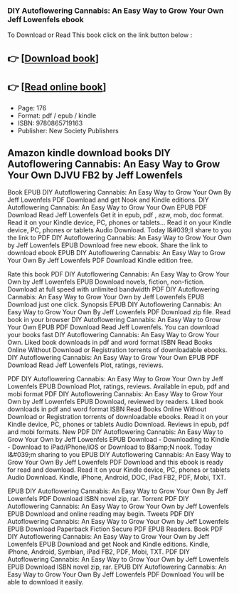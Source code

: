 ### DIY Autoflowering Cannabis: An Easy Way to Grow Your Own Jeff Lowenfels ebook

To Download or Read This book click on the link button below :

## 👉  [**[Download book](http://filesbooks.info/download.php?group=book&from=github.com&id=553241&lnk=1063 "Download book")**]

## 👉  [**[Read online book](http://filesbooks.info/download.php?group=book&from=github.com&id=553241&lnk=1063 "Read online book")**]


* Page: 176
* Format: pdf / epub / kindle
* ISBN: 9780865719163
* Publisher: New Society Publishers



## Amazon kindle download books DIY Autoflowering Cannabis: An Easy Way to Grow Your Own DJVU FB2 by Jeff Lowenfels


Book EPUB DIY Autoflowering Cannabis: An Easy Way to Grow Your Own By Jeff Lowenfels PDF Download and get Nook and Kindle editions. DIY Autoflowering Cannabis: An Easy Way to Grow Your Own EPUB PDF Download Read Jeff Lowenfels Get it in epub, pdf , azw, mob, doc format. Read it on your Kindle device, PC, phones or tablets... Read it on your Kindle device, PC, phones or tablets Audio Download. Today I&amp;#039;ll share to you the link to PDF DIY Autoflowering Cannabis: An Easy Way to Grow Your Own by Jeff Lowenfels EPUB Download free new ebook. Share the link to download ebook EPUB DIY Autoflowering Cannabis: An Easy Way to Grow Your Own By Jeff Lowenfels PDF Download Kindle edition free.

Rate this book PDF DIY Autoflowering Cannabis: An Easy Way to Grow Your Own by Jeff Lowenfels EPUB Download novels, fiction, non-fiction. Download at full speed with unlimited bandwidth PDF DIY Autoflowering Cannabis: An Easy Way to Grow Your Own by Jeff Lowenfels EPUB Download just one click. Synopsis EPUB DIY Autoflowering Cannabis: An Easy Way to Grow Your Own By Jeff Lowenfels PDF Download zip file. Read book in your browser DIY Autoflowering Cannabis: An Easy Way to Grow Your Own EPUB PDF Download Read Jeff Lowenfels. You can download your books fast DIY Autoflowering Cannabis: An Easy Way to Grow Your Own. Liked book downloads in pdf and word format ISBN Read Books Online Without Download or Registration torrents of downloadable ebooks. DIY Autoflowering Cannabis: An Easy Way to Grow Your Own EPUB PDF Download Read Jeff Lowenfels Plot, ratings, reviews.

PDF DIY Autoflowering Cannabis: An Easy Way to Grow Your Own by Jeff Lowenfels EPUB Download Plot, ratings, reviews. Available in epub, pdf and mobi format PDF DIY Autoflowering Cannabis: An Easy Way to Grow Your Own by Jeff Lowenfels EPUB Download, reviewed by readers. Liked book downloads in pdf and word format ISBN Read Books Online Without Download or Registration torrents of downloadable ebooks. Read it on your Kindle device, PC, phones or tablets Audio Download. Reviews in epub, pdf and mobi formats. New PDF DIY Autoflowering Cannabis: An Easy Way to Grow Your Own by Jeff Lowenfels EPUB Download - Downloading to Kindle - Download to iPad/iPhone/iOS or Download to B&amp;amp;N nook. Today I&amp;#039;m sharing to you EPUB DIY Autoflowering Cannabis: An Easy Way to Grow Your Own By Jeff Lowenfels PDF Download and this ebook is ready for read and download. Read it on your Kindle device, PC, phones or tablets Audio Download. Kindle, iPhone, Android, DOC, iPad FB2, PDF, Mobi, TXT.

EPUB DIY Autoflowering Cannabis: An Easy Way to Grow Your Own By Jeff Lowenfels PDF Download ISBN novel zip, rar. Torrent PDF DIY Autoflowering Cannabis: An Easy Way to Grow Your Own by Jeff Lowenfels EPUB Download and online reading may begin. Tweets PDF DIY Autoflowering Cannabis: An Easy Way to Grow Your Own by Jeff Lowenfels EPUB Download Paperback Fiction Secure PDF EPUB Readers. Book PDF DIY Autoflowering Cannabis: An Easy Way to Grow Your Own by Jeff Lowenfels EPUB Download and get Nook and Kindle editions. Kindle, iPhone, Android, Symbian, iPad FB2, PDF, Mobi, TXT. PDF DIY Autoflowering Cannabis: An Easy Way to Grow Your Own by Jeff Lowenfels EPUB Download ISBN novel zip, rar. EPUB DIY Autoflowering Cannabis: An Easy Way to Grow Your Own By Jeff Lowenfels PDF Download You will be able to download it easily.





